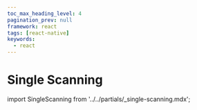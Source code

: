 ```yaml
---
toc_max_heading_level: 4
pagination_prev: null
framework: react
tags: [react-native]
keywords:
  - react
---
```


# Single Scanning

import SingleScanning from '../../partials/_single-scanning.mdx';

<SingleScanning/>